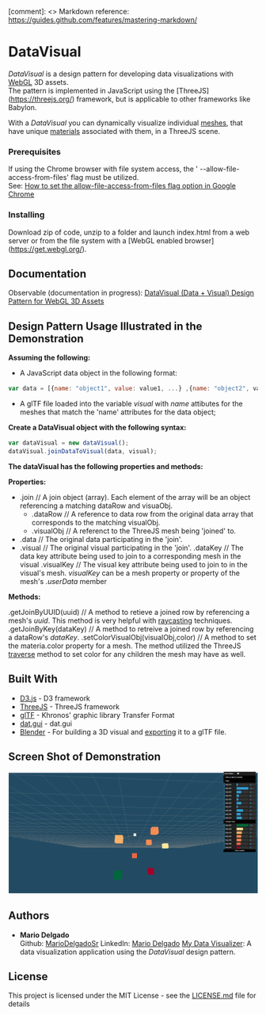 [comment]: <> Markdown reference: https://guides.github.com/features/mastering-markdown/

# DataVisual

*DataVisual* is a design pattern for developing data visualizations with [WebGL](https://get.webgl.org/) 3D assets.  
The pattern is implemented in JavaScript using the [ThreeJS] (https://threejs.org/) framework, but is applicable to other frameworks like Babylon.

With a *DataVisual* you can dynamically visualize individual [meshes](https://threejs.org/docs/index.html#api/en/objects/Mesh), that have unique [materials](https://threejs.org/docs/index.html#api/en/materials/Material) associated with them, in a ThreeJS scene.

### Prerequisites

If using the Chrome browser with file system access, the ' --allow-file-access-from-files' flag must be utilized.  
See:  [How to set the allow-file-access-from-files flag option in Google Chrome](http://www.chrome-allow-file-access-from-file.com/)


### Installing

Download zip of code, unzip to a folder and launch index.html from a web server or from the file system with a [WebGL enabled browser] (https://get.webgl.org/).


## Documentation

Observable (documentation in progress): [DataVisual (Data + Visual) Design Pattern for WebGL 3D Assets](https://observablehq.com/d/d3eef89e5e71f3e1)


## Design Pattern Usage Illustrated in the Demonstration

**Assuming the following:**

* A JavaScript data object in the following format: 

```javascript
var data = [{name: "object1", value: value1, ...} ,{name: "object2", value2, ...}, ... }];
```

* A glTF file loaded into the variable *visual* with *name* attibutes for the meshes that match the 'name' attributes for the data object;

**Create a DataVisual object with the following syntax:**

```javascript
var dataVisual = new dataVisual();
dataVisual.joinDataToVisual(data, visual);
```

**The dataVisual has the following properties and methods:**

**Properties:** 

* .join								// A join object (array).  Each element of the array will be an object referencing a matching dataRow and visuaObj.
	* .dataRow						// A reference to data row from the original data array that corresponds to the matching visualObj.
	* .visualObj					// A referenct to the ThreeJS mesh being 'joined' to.
* .data 							// The original data participating in the 'join'.
* .visual							// The original visual participating in the 'join'.
.dataKey 							// The data key attribute being used to join to a corresponding mesh in the visual 
.visualKey 							// The visual key attribute being used to join to in the visual's mesh. *visualKey* can be a mesh property or property of the mesh's *.userData* member

**Methods:**

.getJoinByUUID(uuid)				// A method to retieve a joined row by referencing a mesh's *uuid*. This method is very helpful with [raycasting](https://threejs.org/docs/index.html#api/en/core/Raycaster) techniques. 	
.getJoinByKey(dataKey)              // A method to retreive a joined row by referencing a dataRow's *dataKey*.
.setColorVisualObj(visualObj,color) // A method to set the materia.color property for a mesh.  The method utilized the ThreeJS [traverse](https://threejs.org/docs/index.html#api/en/core/Object3D.traverse) method to set color for any children the mesh may have as well.

## Built With

* [D3.js](https://d3js.org/) - D3 framework
* [ThreeJS](https://threejs.org/) - ThreeJS framework
* [glTF](https://www.khronos.org/gltf/) - Khronos' graphic library Transfer Format
* [dat.gui](https://workshop.chromeexperiments.com/examples/gui/#1--Basic-Usage) - dat.gui
* [Blender](https://www.blender.org/) - For building a 3D visual and [exporting](https://docs.blender.org/manual/en/dev/addons/io_gltf2.html) it to a glTF file.

## Screen Shot of Demonstration

![Screen Shot of Demonstration](https://raw.githubusercontent.com/MarioDelgadoSr/DataVisual/master/img/demoDesignPatternScreenShot.png)


## Authors

* **Mario Delgado**  
Github: [MarioDelgadoSr](https://github.com/MarioDelgadoSr)
LinkedIn: [Mario Delgado](https://www.linkedin.com/in/mario-delgado-5b6195155/)
[My Data Visualizer](https://qzfcxunzx7ydnpxm3djoqw-on.drv.tw/DataVisualizer/): A data visualization application using the *DataVisual* design pattern.


## License

This project is licensed under the MIT License - see the [LICENSE.md](LICENSE.md) file for details




